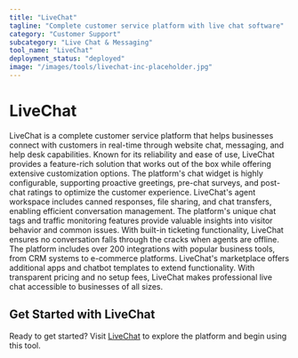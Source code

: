 ```yaml
---
title: "LiveChat"
tagline: "Complete customer service platform with live chat software"
category: "Customer Support"
subcategory: "Live Chat & Messaging"
tool_name: "LiveChat"
deployment_status: "deployed"
image: "/images/tools/livechat-inc-placeholder.jpg"
---
```


# LiveChat

LiveChat is a complete customer service platform that helps businesses connect with customers in real-time through website chat, messaging, and help desk capabilities. Known for its reliability and ease of use, LiveChat provides a feature-rich solution that works out of the box while offering extensive customization options. The platform's chat widget is highly configurable, supporting proactive greetings, pre-chat surveys, and post-chat ratings to optimize the customer experience. LiveChat's agent workspace includes canned responses, file sharing, and chat transfers, enabling efficient conversation management. The platform's unique chat tags and traffic monitoring features provide valuable insights into visitor behavior and common issues. With built-in ticketing functionality, LiveChat ensures no conversation falls through the cracks when agents are offline. The platform includes over 200 integrations with popular business tools, from CRM systems to e-commerce platforms. LiveChat's marketplace offers additional apps and chatbot templates to extend functionality. With transparent pricing and no setup fees, LiveChat makes professional live chat accessible to businesses of all sizes.
## Get Started with LiveChat

Ready to get started? Visit [LiveChat](https://livechat.com) to explore the platform and begin using this tool.
